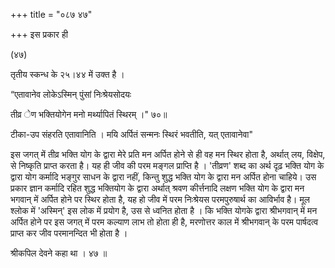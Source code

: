 +++
title = "०८७ ४७"

+++
इस प्रकार ही 

(४७) 

तृतीय स्कन्ध के २५।४४ में उक्त है । 

“एतावानेव लोकेऽस्मिन् पुंसां निःश्रेयसोदयः 

तीव्र ेण भक्तियोगेन मनो मर्थ्यापितं स्थिरम् ।" ७०॥ 

टीका-उप संहरति एतावानिति । मयि अर्पितं सन्मनः स्थिरं भवतीति, यत् एतावानेवा" 

इस जगत् में तीव्र भक्ति योग के द्वारा मेरे प्रति मन अर्पित होने से ही वह मन स्थिर होता है, अर्थात् लय, विक्षेप, से निष्कृति प्राप्त करता है। यह ही जीव की परम मङ्गल प्राप्ति है । 'तीव्रण' शब्द का अर्थ दृढ़ भक्ति योग के द्वारा योग कर्मादि भङ्गुर साधन के द्वारा नहीं, किन्तु शुद्ध भक्ति योग के द्वारा मन अर्पित होना चाहिये। उस प्रकार ज्ञान कर्मादि रहित शुद्ध भक्तियोग के द्वारा अर्थात् श्रवण कीर्त्तनादि लक्षण भक्ति योग के द्वारा मन भगवान् में अर्पित होने पर स्थिर होता है, यह हो जीव में परम निःश्रेयस परमपुरुषार्थ का आविर्भाव है। मूल श्लोक में 'अस्मिन्' इस लोक में प्रयोग है, उस से ध्वनित होता है । कि भक्ति योगके द्वारा श्रीभगवान् में मन अर्पित होने पर इस जगत् में परम कल्याण लाभ तो होता ही है, मरणोत्तर काल में श्रीभगवान् के परम पार्षदत्व प्राप्त कर जीव परमानन्दित भी होता है । 

श्रीकपिल देवने कहा था । ४७ ॥ 
